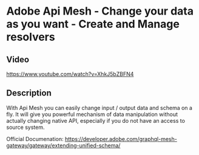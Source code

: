 # Adobe Api Mesh - Change your data as you want - Create and Manage resolvers

## Video
https://www.youtube.com/watch?v=XhkJ5bZBFN4

## Description

With Api Mesh you can easily change input / output data and schema on a fly. It will give you powerful mechanism of data manipulation without actually changing native API, especially if you do not have an access to source system.

Official Documenation: https://developer.adobe.com/graphql-mesh-gateway/gateway/extending-unified-schema/
